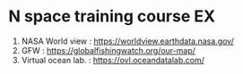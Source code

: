 # N space training course EX 
1. NASA World view  :   https://worldview.earthdata.nasa.gov/
2. GFW : https://globalfishingwatch.org/our-map/
3. Virtual ocean lab. : https://ovl.oceandatalab.com/
   
